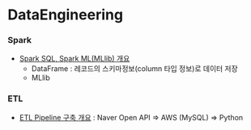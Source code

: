 # DataEngineering

### Spark 
* [Spark SQL, Spark ML(MLlib) 개요](https://nbviewer.jupyter.org/github/ttobaegi/DataEngineering/blob/main/1_Introduction/Introduction%20to%20Spark%20SQL%20and%20dataframes.ipynb)
  * DataFrame : 레코드의 스키마정보(column 타입 정보)로 데이터 저장
  * MLlib
### ETL
  * [ETL Pipeline 구축 개요](https://nbviewer.jupyter.org/github/ttobaegi/DataEngineering/blob/main/2_ETL_AWS/AWS_%ED%8C%8C%EC%9D%B4%ED%94%84%EB%9D%BC%EC%9D%B8%EA%B5%AC%EC%B6%95.ipynb) : Naver Open API  ⇒ AWS (MySQL) ⇒ Python
